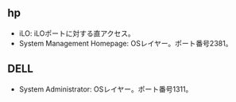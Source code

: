 hp
----

* iLO: iLOポートに対する直アクセス。
* System Management Homepage: OSレイヤー。ポート番号2381。

DELL
----

* System Administrator: OSレイヤー。ポート番号1311。